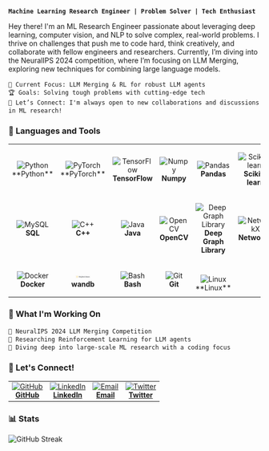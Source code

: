 **`Machine Learning Research Engineer | Problem Solver | Tech Enthusiast`**

Hey there! I'm an ML Research Engineer passionate about leveraging deep learning, computer vision, and NLP to solve complex, real-world problems. I thrive on challenges that push me to code hard, think creatively, and collaborate with fellow engineers and researchers. Currently, I’m diving into the NeuralIPS 2024 competition, where I’m focusing on LLM Merging, exploring new techniques for combining large language models.

    🧠 Current Focus: LLM Merging & RL for robust LLM agents
    🏆 Goals: Solving tough problems with cutting-edge tech
    💬 Let’s Connect: I'm always open to new collaborations and discussions in ML research!

### 🧰 Languages and Tools

<table> <tr> <td align="center" width="150px">
<img alt="Python" width="30px" src="https://cdn.jsdelivr.net/gh/devicons/devicon/icons/python/python-plain.svg" />
<br /> **Python** </td> <td align="center" width="150px">

<img alt="PyTorch" width="30px" src="https://cdn.jsdelivr.net/gh/devicons/devicon/icons/pytorch/pytorch-original.svg" />
<br /> **PyTorch** </td> <td align="center" width="150px">

<img alt="TensorFlow" width="30px" src="https://cdn.jsdelivr.net/gh/devicons/devicon/icons/tensorflow/tensorflow-original.svg" /><br /> **TensorFlow** </td> <td align="center" width="150px">

<img alt="Numpy" width="30px" src="https://cdn.jsdelivr.net/gh/devicons/devicon/icons/numpy/numpy-original.svg" /><br /> **Numpy** </td> <td align="center" width="150px">
<img alt="Pandas" width="30px" src="https://cdn.jsdelivr.net/gh/devicons/devicon/icons/pandas/pandas-original.svg" /><br /> **Pandas** </td> <td align="center" width="150px">

<img alt="Scikit-learn" width="30px" src="https://raw.githubusercontent.com/valohai/ml-logos/d8dfb916e50a93a41f3b1ed2ca7bd3dbc77030a2/scikit-learn.svg" /><br /> **Scikit-learn** </td> </tr> <tr> <td align="center" width="150px">

<img alt="MySQL" width="30px" src="https://cdn.jsdelivr.net/gh/devicons/devicon/icons/mysql/mysql-plain-wordmark.svg" /><br /> **SQL** </td> <td align="center" width="150px">

<img alt="C++" width="30px" src="https://cdn.jsdelivr.net/gh/devicons/devicon/icons/cplusplus/cplusplus-original.svg" /><br /> **C++** </td> <td align="center" width="150px">

<img alt="Java" width="30px" src="https://cdn.jsdelivr.net/gh/devicons/devicon/icons/java/java-original-wordmark.svg" /><br /> **Java** </td> <td align="center" width="150px">


<img alt="OpenCV" width="30px" src="https://cdn.jsdelivr.net/gh/devicons/devicon/icons/opencv/opencv-original.svg" /><br /> **OpenCV** </td> <td align="center" width="150px">

<img alt="Deep Graph Library" width="30px" src="http://data.dgl.ai/asset/logo.jpg" /><br /> **Deep Graph Library** </td> <td align="center" width="150px">

<img alt="NetworkX" width="30px" src="https://cdn.jsdelivr.net/gh/devicons/devicon/icons/networkx/networkx-original-wordmark.svg" /><br /> **NetworkX** </td> </tr> <tr> <td align="center" width="150px">

<img alt="Docker" width="30px" src="https://cdn.jsdelivr.net/gh/devicons/devicon/icons/docker/docker-original.svg" /><br /> **Docker** </td> <td align="center" width="150px">

<img alt="WandB" width="30px" src="https://raw.githubusercontent.com/wandb/wandb/main/assets/logo-light.svg#gh-light-mode-only" /><br /> **wandb** </td> <td align="center" width="150px">

<img alt="Bash" width="30px" src="https://cdn.jsdelivr.net/gh/devicons/devicon/icons/bash/bash-original.svg" /><br /> **Bash** </td> <td align="center" width="150px">

<img alt="Git" width="30px" src="https://cdn.jsdelivr.net/gh/devicons/devicon/icons/git/git-original.svg" /><br /> **Git** </td> <td align="center" width="150px">


<img alt="Linux" width="30px" src="https://cdn.jsdelivr.net/gh/devicons/devicon/icons/linux/linux-original.svg" />
<br /> **Linux** </td> <td align="center" width="150px">


</tr> </table>

### 🚀 What I'm Working On
    🏅 NeuralIPS 2024 LLM Merging Competition
    🤖 Researching Reinforcement Learning for LLM agents
    🔬 Diving deep into large-scale ML research with a coding focus


### 🌟 Let's Connect!
<table> <tr> <td align="center"> <a href="https://github.com/sushant-97" target="_blank"> <img alt="GitHub" width="40px" src="https://cdn.jsdelivr.net/gh/devicons/devicon/icons/github/github-original.svg" /> <br /> <strong>GitHub</strong> </a> </td> <td align="center"> <a href="https://www.linkedin.com/in/spargaonkar/" target="_blank"> <img alt="LinkedIn" width="40px" src="https://cdn.jsdelivr.net/gh/devicons/devicon/icons/linkedin/linkedin-original.svg" /> <br /> <strong>LinkedIn</strong> </a> </td> <td align="center"> <a href="mailto:sushant.pargaonkar97.com" target="_blank"> <img alt="Email" width="40px" src="https://cdn.jsdelivr.net/gh/devicons/devicon/icons/google/google-original.svg" /> <br /> <strong>Email</strong> </a> </td> <td align="center"> <a href="https://twitter.com/sushant_p18" target="_blank"> <img alt="Twitter" width="40px" src="https://cdn.jsdelivr.net/gh/devicons/devicon/icons/twitter/twitter-original.svg" /> <br /> <strong>Twitter</strong> </a> </td> </tr> </table>

### 📊 Stats

<!-- ![Sushant's Open Source GitHub stats](https://github-readme-stats.vercel.app/api?username=sushant-97&show_icons=true&theme=gruvbox) -->

![GitHub Streak](https://streak-stats.demolab.com/?user=sushant-97&theme=gruvbox&border_radius=4.5)
